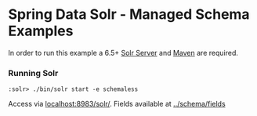 # Spring Data Solr - Managed Schema Examples

In order to run this example a 6.5+ [Solr Server](https://lucene.apache.org/solr/downloads.html) and [Maven](https://maven.apache.org/download.cgi) are required.

### Running Solr
```emacs
:solr> ./bin/solr start -e schemaless
```

Access via [localhost:8983/solr/](http://localhost:8983/solr/#/gettingstarted).
Fields available at [../schema/fields](http://localhost:8983/solr/gettingstarted/schema/fields)